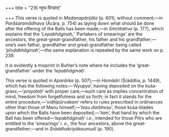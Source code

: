 +++
title = "216 न्युप्य पिण्डांस्"

+++
This verse is quoted in *Madanapārijāta* (p. 601), without comment;—in
*Parāśaramādhava* (Ācāra, p. 754) as laying down what should be done
after the offering of the Balls has been made;—in *Smṛtitattva* (p.
177), which explains that the ‘*Lepabhāginaḥ*,’ ‘Partakers of smearings’
are the ancestors, the great-great-grandfather, his father and his
grandfather;—one’s own father, grandfather and great-grandfather being
called ‘*pīṇḍabhāginaḥ*’;—the same explanation is repeated by the same
work on p. 239.

It is evidently a misprint in Buhler’s note where he includes the
‘great-grandfather’ under the ‘*lepabhāginaḥ*’.

This verse is quoted in *Aparārka* (p. 507);—in *Hemādri* (Śrāddha, p.
1449), which has the following notes:—‘*Nyupya*’, having deposited on
the kuśa-grass,—‘*prayataḥ*’ with proper care,—such care as implies
concentration of mind, freedom from forgetfulness and so forth; in fact
it stands for the entire procedure,—‘*vidhipūrvakam*’ refers to rules
prescribed in ordinances other than those of Manu himself,—‘*teṣu
darbheṣu*’, those kuśa-blades upon which the Balls have been
deposited,—‘*tam*’, that hand by which the Ball has been
offered—‘*lepabhāginaḥ*’ *i.e*., intended for those Pitṛs who are
entitled to the ‘smearings’ *i*. *e*., the four ancestors, above the
great-grandfather;—and in *Śrāddhakriyākaumudī* (p. 190).


